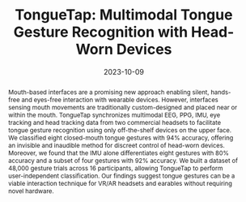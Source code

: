 ---
title: "TongueTap: Multimodal Tongue Gesture Recognition with Head-Worn Devices"
teaser: "/images/tonguetap.png"
date: "2023-10-09"
collection: publications
authors: "<b>Tan Gemicioglu</b>, R. Michael Winters, Yu-Te Wang, Thomas M. Gable, Ivan J. Tashev"
venue: "Proceedings of the 25th International Conference on Multimodal Interaction"
abstract: "Mouth-based interfaces are a promising new approach enabling silent, hands-free and eyes-free interaction with wearable devices. However, interfaces sensing mouth movements are traditionally custom-designed and placed near or within the mouth. TongueTap synchronizes multimodal EEG, PPG, IMU, eye tracking and head tracking data from two commercial headsets to facilitate tongue gesture recognition using only off-the-shelf devices on the upper face. We classified eight closed-mouth tongue gestures with 94% accuracy, offering an invisible and inaudible method for discreet control of head-worn devices. Moreover, we found that the IMU alone differentiates eight gestures with 80% accuracy and a subset of four gestures with 92% accuracy. We built a dataset of 48,000 gesture trials across 16 participants, allowing TongueTap to perform user-independent classification. Our findings suggest tongue gestures can be a viable interaction technique for VR/AR headsets and earables without requiring novel hardware."
link: "/files/papers/TongueTap_ICMI_2023.pdf"
category: full-paper
tags: [sensing, subtle-interaction, gesture]
links:
- [doi, doi, https://doi.org/10.1145/3577190.3614120]
- [paper, pdf, /files/papers/TongueTap_ICMI_2023.pdf]
- [dataset, code, https://zenodo.org/record/8247217]
---